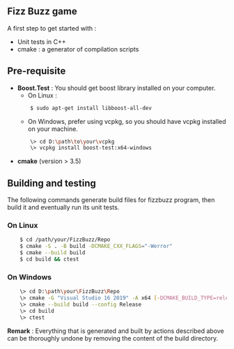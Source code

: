 ## Fizz Buzz game
A first step to get started with :

- Unit tests in C++
- cmake : a generator of compilation scripts


## Pre-requisite

- **Boost.Test** : You should get boost library installed on your computer.
	- On Linux :
	``` bash
		$ sudo apt-get install libboost-all-dev
	```
	- On Windows, prefer using vcpkg, so you should have vcpkg installed on your machine.
	``` bash
		\> cd D:\path\to\your\vcpkg
		\> vcpkg install boost-test:x64-windows
	```
- **cmake** (version > 3.5)
	
## Building and testing
The following commands generate build files for fizzbuzz program, then build it and eventually run its unit tests.
### On Linux
``` bash
	$ cd /path/your/FizzBuzz/Repo
	$ cmake -S . -B build -DCMAKE_CXX_FLAGS="-Werror"
	$ cmake --build build
	$ cd build && ctest
```
### On Windows
``` bash
	\> cd D:\path\your\FizzBuzz\Repo
	\> cmake -G "Visual Studio 16 2019" -A x64 [-DCMAKE_BUILD_TYPE=release] -DCMAKE_TOOLCHAIN_FILE=${vcpkg_path}/scripts/buildsystems/vcpkg.cmake . -B build
	\> cmake --build build --config Release
	\> cd build
	\> ctest
```

**Remark** : Everything that is generated and built by actions described above can be thoroughly undone by removing the content of the build directory.